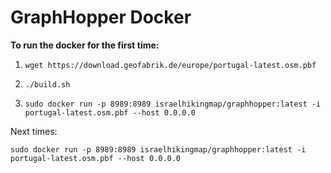 # GraphHopper Docker

**To run the docker for the first time:**

1. `wget https://download.geofabrik.de/europe/portugal-latest.osm.pbf`

2. `./build.sh`

3.  `sudo docker run -p 8989:8989 israelhikingmap/graphhopper:latest -i portugal-latest.osm.pbf --host 0.0.0.0`

Next times:

`sudo docker run -p 8989:8989 israelhikingmap/graphhopper:latest -i portugal-latest.osm.pbf --host 0.0.0.0`
